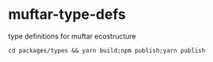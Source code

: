 # muftar-type-defs
type definitions for muftar ecostructure

```
cd packages/types && yarn build;npm publish;yarn publish
```
